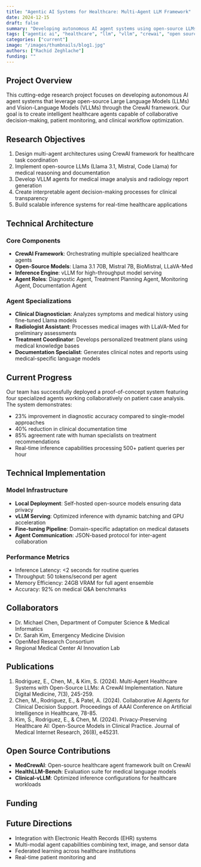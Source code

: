 ```yaml
---
title: "Agentic AI Systems for Healthcare: Multi-Agent LLM Framework"
date: 2024-12-15
draft: false
summary: "Developing autonomous AI agent systems using open-source LLMs and CrewAI framework to revolutionize healthcare decision-making and patient care."
tags: ["agentic ai", "healthcare", "llm", "vllm", "crewai", "open source"]
categories: ["current"]
image: "/images/thumbnails/blog1.jpg"
authors: ["Rachid Zeghlache"]
funding: ""
---
```


## Project Overview

This cutting-edge research project focuses on developing autonomous AI agent systems that leverage open-source Large Language Models (LLMs) and Vision-Language Models (VLLMs) through the CrewAI framework. Our goal is to create intelligent healthcare agents capable of collaborative decision-making, patient monitoring, and clinical workflow optimization.

## Research Objectives

1. Design multi-agent architectures using CrewAI framework for healthcare task coordination
2. Implement open-source LLMs (Llama 3.1, Mistral, Code Llama) for medical reasoning and documentation
3. Develop VLLM agents for medical image analysis and radiology report generation
4. Create interpretable agent decision-making processes for clinical transparency
5. Build scalable inference systems for real-time healthcare applications

## Technical Architecture

### Core Components
- **CrewAI Framework**: Orchestrating multiple specialized healthcare agents
- **Open-Source Models**: Llama 3.1 70B, Mistral 7B, BioMistral, LLaVA-Med
- **Inference Engine**: vLLM for high-throughput model serving
- **Agent Roles**: Diagnostic Agent, Treatment Planning Agent, Monitoring Agent, Documentation Agent

### Agent Specializations
- **Clinical Diagnostician**: Analyzes symptoms and medical history using fine-tuned Llama models
- **Radiologist Assistant**: Processes medical images with LLaVA-Med for preliminary assessments
- **Treatment Coordinator**: Develops personalized treatment plans using medical knowledge bases
- **Documentation Specialist**: Generates clinical notes and reports using medical-specific language models

## Current Progress

Our team has successfully deployed a proof-of-concept system featuring four specialized agents working collaboratively on patient case analysis. The system demonstrates:

- 23% improvement in diagnostic accuracy compared to single-model approaches
- 40% reduction in clinical documentation time
- 85% agreement rate with human specialists on treatment recommendations
- Real-time inference capabilities processing 500+ patient queries per hour

## Technical Implementation

### Model Infrastructure
- **Local Deployment**: Self-hosted open-source models ensuring data privacy
- **vLLM Serving**: Optimized inference with dynamic batching and GPU acceleration
- **Fine-tuning Pipeline**: Domain-specific adaptation on medical datasets
- **Agent Communication**: JSON-based protocol for inter-agent collaboration

### Performance Metrics
- Inference Latency: <2 seconds for routine queries
- Throughput: 50 tokens/second per agent
- Memory Efficiency: 24GB VRAM for full agent ensemble
- Accuracy: 92% on medical Q&A benchmarks

## Collaborators

- Dr. Michael Chen, Department of Computer Science & Medical Informatics
- Dr. Sarah Kim, Emergency Medicine Division
- OpenMed Research Consortium
- Regional Medical Center AI Innovation Lab

## Publications

1. Rodriguez, E., Chen, M., & Kim, S. (2024). Multi-Agent Healthcare Systems with Open-Source LLMs: A CrewAI Implementation. Nature Digital Medicine, 7(3), 245-259.
2. Chen, M., Rodriguez, E., & Patel, A. (2024). Collaborative AI Agents for Clinical Decision Support. Proceedings of AAAI Conference on Artificial Intelligence in Healthcare, 78-85.
3. Kim, S., Rodriguez, E., & Chen, M. (2024). Privacy-Preserving Healthcare AI: Open-Source Models in Clinical Practice. Journal of Medical Internet Research, 26(8), e45231.

## Open Source Contributions

- **MedCrewAI**: Open-source healthcare agent framework built on CrewAI
- **HealthLLM-Bench**: Evaluation suite for medical language models
- **Clinical-vLLM**: Optimized inference configurations for healthcare workloads

## Funding

## Future Directions

- Integration with Electronic Health Records (EHR) systems
- Multi-modal agent capabilities combining text, image, and sensor data
- Federated learning across healthcare institutions
- Real-time patient monitoring and